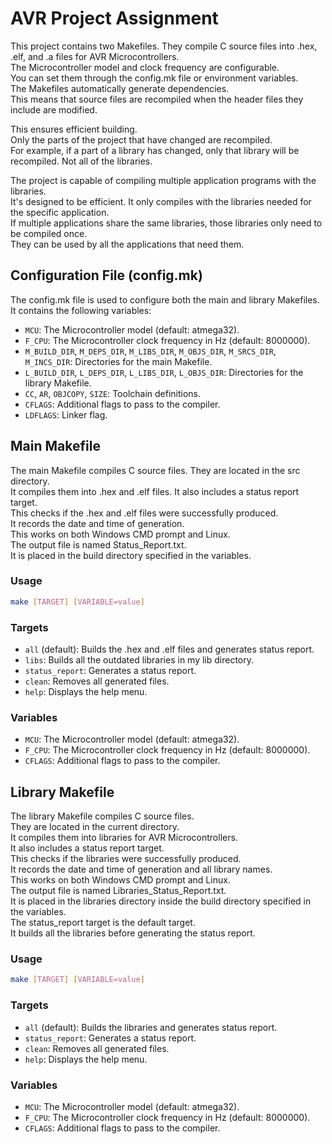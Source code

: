 # AVR Project Assignment

This project contains two Makefiles. They compile C source files into .hex, .elf, and .a files for AVR Microcontrollers. <br>
The Microcontroller model and clock frequency are configurable. <br>
You can set them through the config.mk file or environment variables. <br>
The Makefiles automatically generate dependencies. <br>
This means that source files are recompiled when the header files they include are modified. <br>

This ensures efficient building. <br>
Only the parts of the project that have changed are recompiled. <br>
For example, if a part of a library has changed, only that library will be recompiled. Not all of the libraries.

The project is capable of compiling multiple application programs with the libraries. <br>
It's designed to be efficient. It only compiles with the libraries needed for the specific application. <br>
If multiple applications share the same libraries, those libraries only need to be compiled once. <br>
They can be used by all the applications that need them.

## Configuration File (config.mk)

The config.mk file is used to configure both the main and library Makefiles. It contains the following variables:

- `MCU`: The Microcontroller model (default: atmega32).
- `F_CPU`: The Microcontroller clock frequency in Hz (default: 8000000).
- `M_BUILD_DIR`, `M_DEPS_DIR`, `M_LIBS_DIR`, `M_OBJS_DIR`, `M_SRCS_DIR`, `M_INCS_DIR`: Directories for the main Makefile.
- `L_BUILD_DIR`, `L_DEPS_DIR`, `L_LIBS_DIR`, `L_OBJS_DIR`: Directories for the library Makefile.
- `CC`, `AR`, `OBJCOPY`, `SIZE`: Toolchain definitions.
- `CFLAGS`: Additional flags to pass to the compiler.
- `LDFLAGS`: Linker flag.

## Main Makefile

The main Makefile compiles C source files. They are located in the src directory. <br>
It compiles them into .hex and .elf files. It also includes a status report target. <br>
This checks if the .hex and .elf files were successfully produced. <br>
It records the date and time of generation. <br>
This works on both Windows CMD prompt and Linux. <br>
The output file is named Status_Report.txt. <br>
It is placed in the build directory specified in the variables.

### Usage

```bash
make [TARGET] [VARIABLE=value]
```

### Targets

- `all` (default): Builds the .hex and .elf files and generates status report.
- `libs`: Builds all the outdated libraries in my lib directory.
- `status_report`: Generates a status report.
- `clean`: Removes all generated files.
- `help`: Displays the help menu.

### Variables

- `MCU`: The Microcontroller model (default: atmega32).
- `F_CPU`: The Microcontroller clock frequency in Hz (default: 8000000).
- `CFLAGS`: Additional flags to pass to the compiler.

## Library Makefile

The library Makefile compiles C source files. <br>
They are located in the current directory. <br>
It compiles them into libraries for AVR Microcontrollers. <br>
It also includes a status report target. <br>
This checks if the libraries were successfully produced. <br>
It records the date and time of generation and all library names. <br>
This works on both Windows CMD prompt and Linux. <br>
The output file is named Libraries_Status_Report.txt. <br>
It is placed in the libraries directory inside the build directory specified in the variables. <br>
The status_report target is the default target. <br>
It builds all the libraries before generating the status report.

### Usage

```bash
make [TARGET] [VARIABLE=value]
```

### Targets

- `all` (default): Builds the libraries and generates status report.
- `status_report`: Generates a status report.
- `clean`: Removes all generated files.
- `help`: Displays the help menu.

### Variables

- `MCU`: The Microcontroller model (default: atmega32).
- `F_CPU`: The Microcontroller clock frequency in Hz (default: 8000000).
- `CFLAGS`: Additional flags to pass to the compiler.
